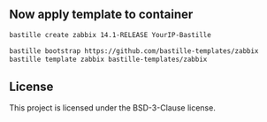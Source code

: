 ## Now apply template to container
```sh
bastille create zabbix 14.1-RELEASE YourIP-Bastille

bastille bootstrap https://github.com/bastille-templates/zabbix
bastille template zabbix bastille-templates/zabbix
```

## License
This project is licensed under the BSD-3-Clause license.